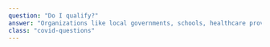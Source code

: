 ```yaml
---
question: "Do I qualify?"
answer: "Organizations like local governments, schools, healthcare providers, nonprofits, and other teams associated with COVID-19 relief efforts can qualify. If you’re unsure if your business will qualify for the program, go ahead and apply – our team will review your application and get back with you shortly."
class: "covid-questions"
---
```

